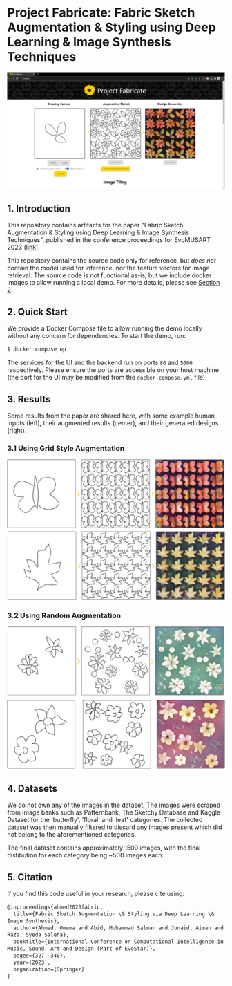 # Project Fabricate: Fabric Sketch Augmentation & Styling using Deep Learning & Image Synthesis Techniques

![Home page for Project Fabricate](assets/image-3.png)

## 1. Introduction
This repository contains artifacts for the paper "Fabric Sketch Augmentation & Styling using Deep Learning & Image Synthesis Techniques", published in the conference proceedings for EvoMUSART 2023 ([link](https://doi.org/10.1007/978-3-031-29956-8_21)).

This repository contains the source code only for reference, but *does not* contain the model used for inference, nor the feature vectors for image retrieval. The source code is not functional as-is, but we include docker images to allow running a local demo. For more details, please see [Section 2](#2-quick-start).

## 2. Quick Start
We provide a Docker Compose file to allow running the demo locally without any concern for dependencies. To start the demo, run:

```bash
$ docker compose up
```
The services for the UI and the backend run on ports `80` and `5000` respectively. Please ensure the ports are accessible on your host machine (the port for the UI may be modified from the `docker-compose.yml` file).

## 3. Results
Some results from the paper are shared here, with some example human inputs (left), their augmented results (center), and their generated designs (right).

### 3.1 Using Grid Style Augmentation
![grid-augment](assets/image.png)

### 3.2 Using Random Augmentation
![random-augment](assets/image-1.png)

## 4. Datasets
We do not own any of the images in the dataset. The images were scraped from image banks such as Patternbank, The Sketchy Database and Kaggle Dataset for the 'butterfly', 'floral' and 'leaf' categories. The collected dataset was then
manually filtered to discard any images present which did not belong to the aforementioned categories.

The final dataset contains approximately 1500 images, with the final distibution for each category being ~500 images each.

## 5. Citation
If you find this code useful in your research, please cite using:
```
@inproceedings{ahmed2023fabric,
  title={Fabric Sketch Augmentation \& Styling via Deep Learning \& Image Synthesis},
  author={Ahmed, Omema and Abid, Muhammad Salman and Junaid, Aiman and Raza, Syeda Saleha},
  booktitle={International Conference on Computational Intelligence in Music, Sound, Art and Design (Part of EvoStar)},
  pages={327--340},
  year={2023},
  organization={Springer}
}
```
